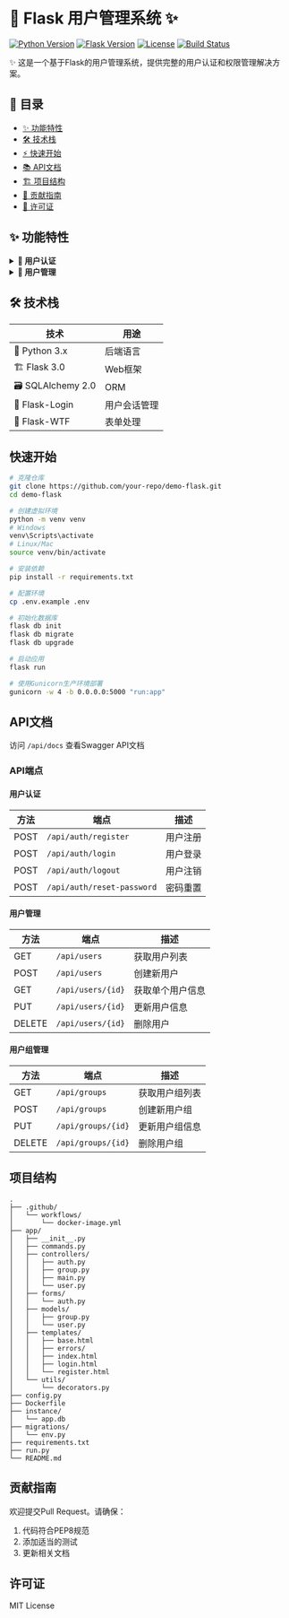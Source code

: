 # 🚀 Flask 用户管理系统 ✨

[![Python Version](https://img.shields.io/badge/python-3.8+-blue.svg)](https://www.python.org/)
[![Flask Version](https://img.shields.io/badge/flask-3.0-blue.svg)](https://flask.palletsprojects.com/)
[![License](https://img.shields.io/badge/license-MIT-blue.svg)](LICENSE)
[![Build Status](https://img.shields.io/github/actions/workflow/status/ktovoz/demo-flask/docker-image.yml)](https://github.com/ktovoz/demo-flask/actions)


✨ 这是一个基于Flask的用户管理系统，提供完整的用户认证和权限管理解决方案。

## 📌 目录
- [✨ 功能特性](#-功能特性)
- [🛠️ 技术栈](#️-技术栈)
- [⚡ 快速开始](#-快速开始)
- [📚 API文档](#-api文档)
- [🏗️ 项目结构](#️-项目结构)
- [🤝 贡献指南](#-贡献指南)
- [📜 许可证](#-许可证)

## ✨ 功能特性

<details>
<summary><strong>🔐 用户认证</strong></summary>

- ✅ 📧 用户注册：支持邮箱验证和安全密码存储
- ✅ 🔑 登录/注销：基于Flask-Login的会话管理
</details>

<details>
<summary><strong>👥 用户管理</strong></summary>

- ✅ 🛠️ CRUD操作：创建、读取、更新和删除用户
- ✅ 👨‍💻 用户分组：超级管理员、管理员和普通用户三级权限
</details>

## 🛠️ 技术栈

| 技术 | 用途 |
|------|------|
| 🐍 Python 3.x | 后端语言 |
| 🏗️ Flask 3.0 | Web框架 |
| 🗃️ SQLAlchemy 2.0 | ORM |
| 🔑 Flask-Login | 用户会话管理 |
| 📝 Flask-WTF | 表单处理 |

## 快速开始

```bash
# 克隆仓库
git clone https://github.com/your-repo/demo-flask.git
cd demo-flask

# 创建虚拟环境
python -m venv venv
# Windows
venv\Scripts\activate
# Linux/Mac
source venv/bin/activate

# 安装依赖
pip install -r requirements.txt

# 配置环境
cp .env.example .env

# 初始化数据库
flask db init
flask db migrate
flask db upgrade

# 启动应用
flask run

# 使用Gunicorn生产环境部署
gunicorn -w 4 -b 0.0.0.0:5000 "run:app"
```

## API文档

访问 `/api/docs` 查看Swagger API文档

### API端点

#### 用户认证
| 方法 | 端点 | 描述 |
|------|------|------|
| POST | `/api/auth/register` | 用户注册 |
| POST | `/api/auth/login` | 用户登录 |
| POST | `/api/auth/logout` | 用户注销 |
| POST | `/api/auth/reset-password` | 密码重置 |

#### 用户管理
| 方法 | 端点 | 描述 |
|------|------|------|
| GET | `/api/users` | 获取用户列表 |
| POST | `/api/users` | 创建新用户 |
| GET | `/api/users/{id}` | 获取单个用户信息 |
| PUT | `/api/users/{id}` | 更新用户信息 |
| DELETE | `/api/users/{id}` | 删除用户 |

#### 用户组管理
| 方法 | 端点 | 描述 |
|------|------|------|
| GET | `/api/groups` | 获取用户组列表 |
| POST | `/api/groups` | 创建新用户组 |
| PUT | `/api/groups/{id}` | 更新用户组信息 |
| DELETE | `/api/groups/{id}` | 删除用户组 |

## 项目结构

```
.
├── .github/
│   └── workflows/
│       └── docker-image.yml
├── app/
│   ├── __init__.py
│   ├── commands.py
│   ├── controllers/
│   │   ├── auth.py
│   │   ├── group.py
│   │   ├── main.py
│   │   └── user.py
│   ├── forms/
│   │   └── auth.py
│   ├── models/
│   │   ├── group.py
│   │   └── user.py
│   ├── templates/
│   │   ├── base.html
│   │   ├── errors/
│   │   ├── index.html
│   │   ├── login.html
│   │   └── register.html
│   └── utils/
│       └── decorators.py
├── config.py
├── Dockerfile
├── instance/
│   └── app.db
├── migrations/
│   └── env.py
├── requirements.txt
├── run.py
└── README.md
```

## 贡献指南

欢迎提交Pull Request。请确保：
1. 代码符合PEP8规范
2. 添加适当的测试
3. 更新相关文档

## 许可证

MIT License